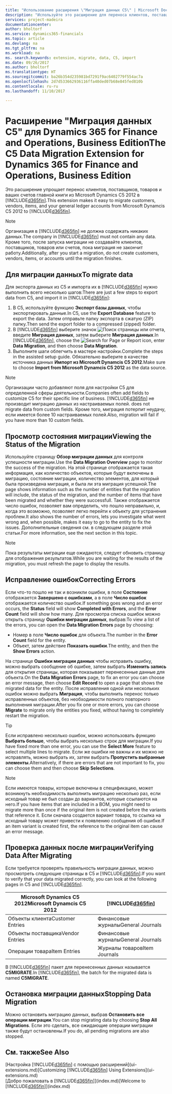 ```yaml
---
title: "Использование расширения \"Миграция данных C5\" | Microsoft Docs"
description: "Используйте это расширение для переноса клиентов, поставщиков, товаров и счетов главной книги из Microsoft Dynamics C5 2012 в Financials."
services: project-madeira
documentationcenter: 
author: bholtorf
ms.service: dynamics365-financials
ms.topic: article
ms.devlang: na
ms.tgt_pltfrm: na
ms.workload: na
ms. search.keywords: extension, migrate, data, C5, import
ms.date: 09/26/2017
ms.author: bholtorf
ms.translationtype: HT
ms.sourcegitcommit: ba26b354d235981bd7291f9ac6402779f554ac7a
ms.openlocfilehash: 2d7d533662936116ffa40ded07b68e845fed810b
ms.contentlocale: ru-ru
ms.lasthandoff: 11/10/2017

---
```


# <a name="the-c5-data-migration-extension-for-dynamics-365-for-finance-and-operations-business-edition"></a><span data-ttu-id="d1878-103">Расширение "Миграция данных C5" для Dynamics 365 for Finance and Operations, Business Edition</span><span class="sxs-lookup"><span data-stu-id="d1878-103">The C5 Data Migration Extension for Dynamics 365 for Finance and Operations, Business Edition</span></span>
<span data-ttu-id="d1878-104">Это расширение упрощает перенос клиентов, поставщиков, товаров и ваших счетов главной книги из Microsoft Dynamics C5 2012 в [!INCLUDE[d365fin](includes/d365fin_md.md)].</span><span class="sxs-lookup"><span data-stu-id="d1878-104">This extension makes it easy to migrate customers, vendors, items, and your general ledger accounts from Microsoft Dynamcis C5 2012 to [!INCLUDE[d365fin](includes/d365fin_md.md)].</span></span>  
  
> [!Note] 
> <span data-ttu-id="d1878-105">Организация в [!INCLUDE[d365fin](includes/d365fin_md.md)] не должна содержать никаких данных.</span><span class="sxs-lookup"><span data-stu-id="d1878-105">The company in [!INCLUDE[d365fin](includes/d365fin_md.md)] must not contain any data.</span></span> <span data-ttu-id="d1878-106">Кроме того, после запуска миграции не создавайте клиентов, поставщиков, товаров или счетов, пока миграция не закончит работу.</span><span class="sxs-lookup"><span data-stu-id="d1878-106">Additionally, after you start a migration, do not create customers, vendors, items, or accounts until the migration finishes.</span></span>

## <a name="to-migrate-data"></a><span data-ttu-id="d1878-107">Для миграции данных</span><span class="sxs-lookup"><span data-stu-id="d1878-107">To migrate data</span></span>
<span data-ttu-id="d1878-108">Для экспорта данных из C5 и импорта их в [!INCLUDE[d365fin](includes/d365fin_md.md)] нужно выполнить всего несколько шагов:</span><span class="sxs-lookup"><span data-stu-id="d1878-108">There are just a few steps to export data from C5, and import it in [!INCLUDE[d365fin](includes/d365fin_md.md)]:</span></span>  
  
1. <span data-ttu-id="d1878-109">В C5, используйте функцию **Экспорт базы данных**, чтобы экспортировать данные.</span><span class="sxs-lookup"><span data-stu-id="d1878-109">In C5, use the **Export Database** feature to export the data.</span></span> <span data-ttu-id="d1878-110">Затем отправьте папку экспорта в сжатую (ZIP) папку.</span><span class="sxs-lookup"><span data-stu-id="d1878-110">Then send the export folder to a compressed (zipped) folder.</span></span>  
2. <span data-ttu-id="d1878-111">В [!INCLUDE[d365fin](includes/d365fin_md.md)] выберите значок ![Поиск страницы или отчета](media/ui-search/search_small.png "Значок поиска страницы или отчета"), введите **Миграция данных**, затем выберите **Миграция данных**.</span><span class="sxs-lookup"><span data-stu-id="d1878-111">In [!INCLUDE[d365fin](includes/d365fin_md.md)], choose the ![Search for Page or Report](media/ui-search/search_small.png "Search for Page or Report icon") icon, enter **Data Migration**, and then choose **Data Migration**.</span></span>  
3. <span data-ttu-id="d1878-112">Выполните шаги облегчить в мастере настройки.</span><span class="sxs-lookup"><span data-stu-id="d1878-112">Complete the steps in the assisted setup guide.</span></span> <span data-ttu-id="d1878-113">Обязательно выберите в качестве источника данных **Импорт из Microsoft Dynamcis C5 2012**.</span><span class="sxs-lookup"><span data-stu-id="d1878-113">Make sure to choose **Import from Microsoft Dynamcis C5 2012** as the data source.</span></span>  

> [!Note] 
> <span data-ttu-id="d1878-114">Организации часто добавляют поля для настройки C5 для определенной сферы деятельности.</span><span class="sxs-lookup"><span data-stu-id="d1878-114">Companies often add fields to customize C5 for their specific line of business.</span></span> [!INCLUDE[d365fin](includes/d365fin_md.md)]<span data-ttu-id="d1878-115"> не производит миграцию данных из настраиваемых полей.</span><span class="sxs-lookup"><span data-stu-id="d1878-115"> does not migrate data from custom fields.</span></span> <span data-ttu-id="d1878-116">Кроме того, миграция потерпит неудачу, если имеется более 10 настраиваемых полей.</span><span class="sxs-lookup"><span data-stu-id="d1878-116">Also, migration will fail if you have more than 10 custom fields.</span></span> 

## <a name="viewing-the-status-of-the-migration"></a><span data-ttu-id="d1878-117">Просмотр состояния миграции</span><span class="sxs-lookup"><span data-stu-id="d1878-117">Viewing the Status of the Migration</span></span>
<span data-ttu-id="d1878-118">Используйте страницу **Обзор миграции данных** для контроля успешности миграции.</span><span class="sxs-lookup"><span data-stu-id="d1878-118">Use the **Data Migration Overview** page to monitor the success of the migration.</span></span> <span data-ttu-id="d1878-119">На этой странице отображается такая информация, как количество объектов, которые будут включены в миграцию, состояние миграции, количество элементов, для который была произведена миграция, и была ли эта миграция успешной.</span><span class="sxs-lookup"><span data-stu-id="d1878-119">The page shows information such as the number of entities that the migration will include, the status of the migration, and the number of items that have been migrated and whether they were successfull.</span></span> <span data-ttu-id="d1878-120">Также отображается число ошибок, позволяет вам определить, что пошло неправильно, и, когда это возможно, позволяет легко перейти к объекту для устранения проблем.</span><span class="sxs-lookup"><span data-stu-id="d1878-120">It also shows the number of errors, lets you investigate what went wrong and, when possible, makes it easy to go to the entity to fix the issues.</span></span> <span data-ttu-id="d1878-121">Дополнительные сведения см. в следующем разделе этой статьи.</span><span class="sxs-lookup"><span data-stu-id="d1878-121">For more information, see the next section in this topic.</span></span> 

> [!Note] 
> <span data-ttu-id="d1878-122">Пока результаты миграции еще ожидаются, следует обновить страницу для отображения результатов.</span><span class="sxs-lookup"><span data-stu-id="d1878-122">While you are waiting for the results of the migration, you must refresh the page to display the results.</span></span>

## <a name="correcting-errors"></a><span data-ttu-id="d1878-123">Исправление ошибок</span><span class="sxs-lookup"><span data-stu-id="d1878-123">Correcting Errors</span></span>
<span data-ttu-id="d1878-124">Если что-то пошло не так и возникли ошибки, в поле **Состояние** отображается **Завершено с ошибками**, а в поле **Число ошибок** отображается количество ошибок.</span><span class="sxs-lookup"><span data-stu-id="d1878-124">If something goes wrong and an error occurs, the **Status** field will show **Completed with Errors**, and the **Error Count** field will show how many.</span></span> <span data-ttu-id="d1878-125">Для просмотра списка ошибок можно открыть страницу **Ошибки миграции данных**, выбрав:</span><span class="sxs-lookup"><span data-stu-id="d1878-125">To view a list of the errors, you can open the **Data Migration Errors** page by choosing:</span></span>

* <span data-ttu-id="d1878-126">Номер в поле **Число ошибок** для объекта.</span><span class="sxs-lookup"><span data-stu-id="d1878-126">The number in the **Error Count** field for the entity.</span></span> 
* <span data-ttu-id="d1878-127">Объект, затем действие **Показать ошибки**.</span><span class="sxs-lookup"><span data-stu-id="d1878-127">The entity, and then the **Show Errors** action.</span></span> 

<span data-ttu-id="d1878-128">На странице **Ошибки миграции данных** чтобы исправить ошибку, можно выбрать сообщение об ошибке, затем выбрать **Изменить запись** для открытия страницы, которая показывает перенесенные данные для объекта.</span><span class="sxs-lookup"><span data-stu-id="d1878-128">On the **Data Migration Errors** page, to fix an error you can choose an error message, then choose **Edit Record** to open a page that shows the migrated data for the entity.</span></span> <span data-ttu-id="d1878-129">После исправления одной или нескольких ошибок можно выбрать **Миграция**, чтобы выполнить перенос только исправленных объектов, без необходимости полного повторного выполнения миграции.</span><span class="sxs-lookup"><span data-stu-id="d1878-129">After you fix one or more errors, you can choose **Migrate** to migrate only the entities you fixed, without having to completely restart the migration.</span></span>  

> [!Tip]
> <span data-ttu-id="d1878-130">Если исправлено несколько ошибок, можно использовать функцию **Выбрать больше**, чтобы выбрать несколько строк для миграции.</span><span class="sxs-lookup"><span data-stu-id="d1878-130">If you have fixed more than one error, you can use the **Select More** feature to select multiple lines to migrate.</span></span> <span data-ttu-id="d1878-131">Если же ошибки не важны и их можно не исправлять, можно выбрать их, затем выбрать **Пропустить выбранные элементы**.</span><span class="sxs-lookup"><span data-stu-id="d1878-131">Alternatively, if there are errors that are not important to fix, you can choose them and then choose **Skip Selections**.</span></span>

> [!Note]
> <span data-ttu-id="d1878-132">Если имеются товары, которые включены в спецификацию, может возникнуть необходимость выполнить миграцию несколько раз, если исходный товар не был создан до вариантов, которые ссылаются на него.</span><span class="sxs-lookup"><span data-stu-id="d1878-132">If you have items that are included in a BOM, you might need to migrate more than once if the original item is not created before the variants that reference it.</span></span> <span data-ttu-id="d1878-133">Если сначала создается вариант товара, то ссылка на исходный товару может привести к появлению сообщения об ошибке.</span><span class="sxs-lookup"><span data-stu-id="d1878-133">If an item variant is created first, the reference to the original item can cause an error message.</span></span>  

## <a name="verifying-data-after-migrating"></a><span data-ttu-id="d1878-134">Проверка данных после миграции</span><span class="sxs-lookup"><span data-stu-id="d1878-134">Verifying Data After Migrating</span></span> 
<span data-ttu-id="d1878-135">Если требуется проверять правильность миграции данных, можно просмотреть следующие страницы в C5 и [!INCLUDE[d365fin](includes/d365fin_md.md)].</span><span class="sxs-lookup"><span data-stu-id="d1878-135">If you want to verify that your data migrated correctly, you can look at the following pages in C5 and [!INCLUDE[d365fin](includes/d365fin_md.md)].</span></span>

|<span data-ttu-id="d1878-136">Microsoft Dynamics C5 2012</span><span class="sxs-lookup"><span data-stu-id="d1878-136">Microsoft Dynamcis C5 2012</span></span> | [!INCLUDE[d365fin](includes/d365fin_md.md)]|
|-----|-----|
|<span data-ttu-id="d1878-137">Объекты клиента</span><span class="sxs-lookup"><span data-stu-id="d1878-137">Customer Entries</span></span>| <span data-ttu-id="d1878-138">Финансовые журналы</span><span class="sxs-lookup"><span data-stu-id="d1878-138">General Journals</span></span>|
|<span data-ttu-id="d1878-139">Объекты поставщика</span><span class="sxs-lookup"><span data-stu-id="d1878-139">Vendor Entries</span></span>| <span data-ttu-id="d1878-140">Финансовые журналы</span><span class="sxs-lookup"><span data-stu-id="d1878-140">General Journals</span></span>|
|<span data-ttu-id="d1878-141">Операции товара</span><span class="sxs-lookup"><span data-stu-id="d1878-141">Item Entries</span></span>| <span data-ttu-id="d1878-142">Журналы товаров</span><span class="sxs-lookup"><span data-stu-id="d1878-142">Item Journals</span></span>|

<span data-ttu-id="d1878-143">В [!INCLUDE[d365fin](includes/d365fin_md.md)] пакет для перенесенных данных называется **C5MIGRATE**.</span><span class="sxs-lookup"><span data-stu-id="d1878-143">In [!INCLUDE[d365fin](includes/d365fin_md.md)], the batch for the migrated data is named **C5MIGRATE**.</span></span> 

## <a name="stopping-data-migration"></a><span data-ttu-id="d1878-144">Остановка миграции данных</span><span class="sxs-lookup"><span data-stu-id="d1878-144">Stopping Data Migration</span></span>
<span data-ttu-id="d1878-145">Можно остановить миграцию данных, выбрав **Остановить все операции миграции**.</span><span class="sxs-lookup"><span data-stu-id="d1878-145">You can stop migrating data by choosing **Stop All Migrations**.</span></span> <span data-ttu-id="d1878-146">Если это сделать, все ожидающие операции миграции также будут остановлены.</span><span class="sxs-lookup"><span data-stu-id="d1878-146">If you do, all pending migrations are also stopped.</span></span>

## <a name="see-also"></a><span data-ttu-id="d1878-147">См. также</span><span class="sxs-lookup"><span data-stu-id="d1878-147">See Also</span></span>
<span data-ttu-id="d1878-148">[Настройка [!INCLUDE[d365fin](includes/d365fin_md.md)] с помощью расширений](ui-extensions.md)</span><span class="sxs-lookup"><span data-stu-id="d1878-148">[Customizing [!INCLUDE[d365fin](includes/d365fin_md.md)] Using Extensions](ui-extensions.md)</span></span>  
<span data-ttu-id="d1878-149">[Добро пожаловать в [!INCLUDE[d365fin](includes/d365fin_md.md)]](index.md)</span><span class="sxs-lookup"><span data-stu-id="d1878-149">[Welcome to [!INCLUDE[d365fin](includes/d365fin_md.md)]](index.md)</span></span>  

